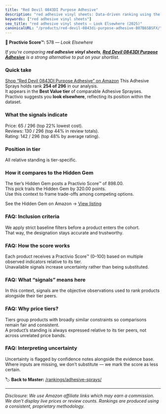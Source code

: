 ```yaml
---
title: "Red Devil 0843DI Purpose Adhesive"
description: "red adhesive vinyl sheets: Data-driven ranking using the Practivio Score™. Positioned by quality, value, demand, findability, momentum."
keywords: ["red adhesive vinyl sheets"]
seo_title: "red adhesive vinyl sheets — Look Elsewhere (2025)"
canonicalURL: "/products/red-devil-0843di-purpose-adhesive-B07B6SBSFX/"
---
```


**🚫 Practivio Score™:** 578 — _Look Elsewhere_


*If you're comparing **red adhesive vinyl sheets**, **[Red Devil 0843DI Purpose Adhesive](https://www.amazon.com/dp/B07B6SBSFX?tag=practivio-20)** is a strong alternative to put on your shortlist.*
### Quick take
[Shop “Red Devil 0843DI Purpose Adhesive” on Amazon](https://www.amazon.com/dp/B07B6SBSFX?tag=practivio-20)
This Adhesive Sprays holds rank **254 of 296** in our analysis.  
It appears in the **Best Value tier** of comparable Adhesive Sprayses.  
Practivio suggests you **look elsewhere**, reflecting its position within the dataset.

### What the signals indicate
Price: 65 / 296 (top 22% lowest cost).  
Reviews: 130 / 296 (top 44% in review totals).  
Rating: 142 / 296 (top 48% by average rating).  

### Position in tier
All relative standing is tier-specific.

### How it compares to the Hidden Gem
The tier’s Hidden Gem posts a Practivio Score™ of 898.00.  
This pick trails the Hidden Gem by 320.00 points.  
Use this context to frame trade-offs among competing options.  

See the Hidden Gem on Amazon → [View listing](https://www.amazon.com/dp/B08QSKYTBB?tag=practivio-20)

### FAQ: Inclusion criteria
We apply strict baseline filters before a product enters the cohort.  
That way, the designation stays accurate and trustworthy.

### FAQ: How the score works
Each product receives a Practivio Score™ (0–100) based on multiple observed indicators relative to its tier.  
Unavailable signals increase uncertainty rather than being substituted.

### FAQ: What “signals” means here
In this context, signals are the objective observations used to rank products alongside their tier peers.

### FAQ: Why price tiers?
Tiers group products with broadly similar constraints so comparisons remain fair and consistent.  
A product’s standing is always expressed relative to its tier peers, not across unrelated price bands.

### FAQ: Interpreting uncertainty
Uncertainty is flagged by confidence notes alongside the evidence base.  
Where inputs are missing, we don’t substitute — we mark the score as less certain.


🏷️ **Back to Master:** [/rankings/adhesive-sprays/](/rankings/adhesive-sprays/)

---
_Disclosure: We use Amazon affiliate links which may earn a commission. We don’t display live prices or review counts. Rankings are produced using a consistent, proprietary methodology._
